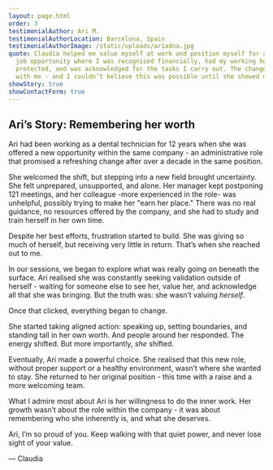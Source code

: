 ```yaml
---
layout: page.html
order: 3
testimonialAuthor: Ari M.
testimonialAuthorLocation: Barcelona, Spain
testimonialAuthorImage: /static/uploads/ariadna.jpg
quote: Claudia helped me value myself at work and position myself for a better
  job opportunity where I was recognised financially, had my working hours
  protected, and was acknowledged for the tasks I carry out. The change started
  with me - and I couldn’t believe this was possible until she showed me how.
showStory: true
showContactForm: true
---
```

## Ari’s Story: Remembering her worth

Ari had been working as a dental technician for 12 years when she was offered a new opportunity within the same company - an administrative role that promised a refreshing change after over a decade in the same position.

She welcomed the shift, but stepping into a new field brought uncertainty. She felt unprepared, unsupported, and alone. Her manager kept postponing 121 meetings, and her colleague -more experienced in the role- was unhelpful, possibly trying to make her "earn her place." There was no real guidance, no resources offered by the company, and she had to study and train herself in her own time.

Despite her best efforts, frustration started to build. She was giving so much of herself, but receiving very little in return. That’s when she reached out to me.

In our sessions, we began to explore what was really going on beneath the surface. Ari realised she was constantly seeking validation outside of herself - waiting for someone else to see her, value her, and acknowledge all that she was bringing. But the truth was: she wasn’t valuing *herself*.

Once that clicked, everything began to change.

She started taking aligned action: speaking up, setting boundaries, and standing tall in her own worth. And people around her responded. The energy shifted. But more importantly, *she* shifted.

Eventually, Ari made a powerful choice. She realised that this new role, without proper support or a healthy environment, wasn’t where she wanted to stay. She returned to her original position - this time with a raise and a more welcoming team.

What I admire most about Ari is her willingness to do the inner work. Her growth wasn’t about the role within the company - it was about remembering who she inherently is, and what she deserves.

Ari, I’m so proud of you. Keep walking with that quiet power, and never lose sight of your value.

— Claudia
